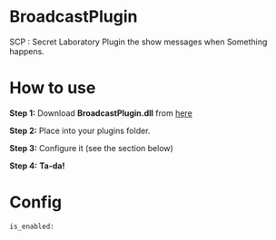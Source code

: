 # BroadcastPlugin
SCP : Secret Laboratory Plugin the show messages when Something happens.

# How to use
**Step 1:** Download **BroadcastPlugin.dll** from [here](https://github.com/terracorra/BroadcastPlugin/releases)

**Step 2:** Place into your plugins folder.

**Step 3:** Configure it (see the section below)

**Step 4:** **Ta-da!**


# Config
```
is_enabled: 
```
